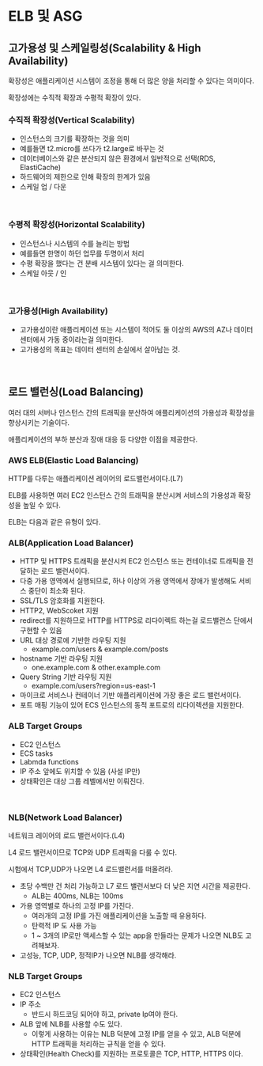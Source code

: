# ELB 및 ASG

## 고가용성 및 스케일링성(Scalability & High Availability)

확장성은 애플리케이션 시스템이 조정을 통해 더 많은 양을 처리할 수 있다는 의미이다.

확장성에는 수직적 확장과 수평적 확장이 있다.

### 수직적 확장성(Vertical Scalability)

- 인스턴스의 크기를 확장하는 것을 의미
- 예를들면 t2.micro를 쓰다가 t2.large로 바꾸는 것
- 데이터베이스와 같은 분산되지 않은 환경에서 일반적으로 선택(RDS, ElastiCache)
- 하드웨어의 제한으로 인해 확장의 한계가 있음
- 스케일 업 / 다운

<br >

### 수평적 확장성(Horizontal Scalability)

- 인스턴스나 시스템의 수를 늘리는 방법
- 예를들면 한명이 하던 업무를 두명이서 처리
- 수평 확장을 했다는 건 분배 시스템이 있다는 걸 의미한다.
- 스케일 아웃 / 인

<br>

### 고가용성(High Availability)

- 고가용성이란 애플리케이션 또는 시스템이 적어도 둘 이상의 AWS의 AZ나 데이터 센터에서 가동 중이라는걸 의미한다.
- 고가용성의 목표는 데이터 센터의 손실에서 살아남는 것.

<br >

## 로드 밸런싱(Load Balancing)

여러 대의 서버나 인스턴스 간의 트래픽을 분산하여 애플리케이션의 가용성과 확장성을 향상시키는 기술이다.

애플리케이션의 부하 분산과 장애 대응 등 다양한 이점을 제공한다.

### AWS ELB(Elastic Load Balancing)

HTTP를 다루는 애플리케이션 레이어의 로드밸런서이다.(L7)

ELB를 사용하면 여러 EC2 인스턴스 간의 트래픽을 분산시켜 서비스의 가용성과 확장성을 높일 수 있다.

ELB는 다음과 같은 유형이 있다.

### ALB(Application Load Balancer)

- HTTP 및 HTTPS 트래픽을 분산시켜 EC2 인스턴스 또는 컨테이너로 트래픽을 전달하는 로드 밸런서이다.
- 다중 가용 영역에서 실행되므로, 하나 이상의 가용 영역에서 장애가 발생해도 서비스 중단이 최소화 된다.
- SSL/TLS 암호화를 지원한다.
- HTTP2, WebScoket 지원
- redirect를 지원하므로 HTTP를 HTTPS로 리다이렉트 하는걸 로드밸런스 단에서 구현할 수 있음
- URL 대상 경로에 기반한 라우팅 지원
  - example.com/users & example.com/posts
- hostname 기반 라우팅 지원
  - one.example.com & other.example.com
- Query String 기반 라우팅 지원
  - example.com/users?region=us-east-1
- 마이크로 서비스나 컨테이너 기반 애플리케이션에 가장 좋은 로드 밸런서이다.
- 포트 매핑 기능이 있어 ECS 인스턴스의 동적 포트로의 리다이렉션을 지원한다.

### ALB Target Groups

- EC2 인스턴스
- ECS tasks
- Labmda functions
- IP 주소 앞에도 위치할 수 있음 (사설 IP만)
- 상태확인은 대상 그룹 레벨에서만 이뤄진다.

<br >

### NLB(Network Load Balancer)

네트워크 레이어의 로드 밸런서이다.(L4)

L4 로드 밸런서이므로 TCP와 UDP 트래픽을 다룰 수 있다.

시험에서 TCP,UDP가 나오면 L4 로드밸런서를 떠올려라.

- 초당 수백만 건 처리 가능하고 L7 로드 밸런서보다 더 낮은 지연 시간을 제공한다.
  - ALB는 400ms, NLB는 100ms
- 가용 영역별로 하나의 고정 IP를 가진다.
  - 여러개의 고정 IP를 가진 애플리케이션을 노출할 때 유용하다.
  - 탄력적 IP 도 사용 가능
  - 1 ~ 3개의 IP로만 액세스할 수 있는 app을 만들라는 문제가 나오면 NLB도 고려해보자.
- 고성능, TCP, UDP, 정적IP가 나오면 NLB를 생각해라.

### NLB Target Groups

- EC2 인스턴스
- IP 주소
  - 반드시 하드코딩 되어야 하고, private Ip여야 한다.
- ALB 앞에 NLB를 사용할 수도 있다.
  - 이렇게 사용하는 이유는 NLB 덕분에 고정 IP를 얻을 수 있고, ALB 덕분에 HTTP 트래픽을 처리하는 규칙을 얻을 수 있다.
- 상태확인(Health Check)를 지원하는 프로토콜은 TCP, HTTP, HTTPS 이다.
